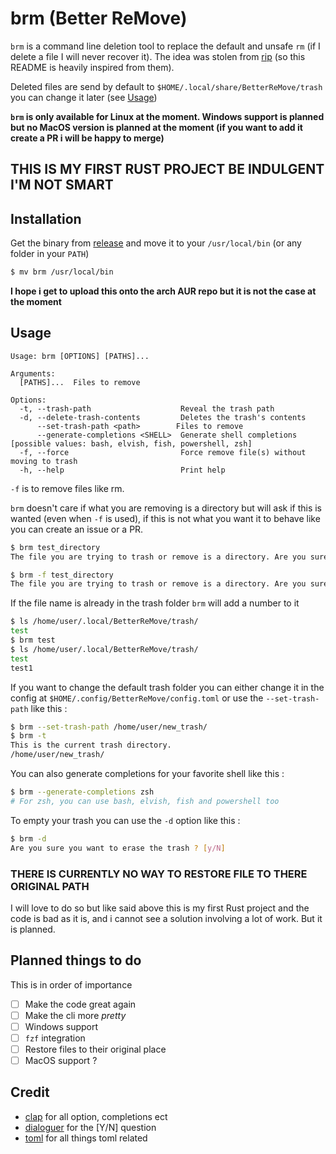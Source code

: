 # brm (Better ReMove)
`brm` is a command line deletion tool to replace the default and unsafe `rm` (if I delete a file I will never recover it).
The idea was stolen from [rip](https://github.com/nivekuil/rip) (so this README is heavily inspired from them).

Deleted files are send by default to `$HOME/.local/share/BetterReMove/trash` you can change it later (see [Usage](https://github.com/Nissyaniss/BetterReMove#usage))

**`brm` is only available for Linux at the moment. Windows support is planned but no MacOS version is planned at the moment (if you want to add it create a PR i will be happy to merge)**

## THIS IS MY FIRST RUST PROJECT BE INDULGENT I'M NOT SMART

## Installation

Get the binary from [release](https://github.com/Nissyaniss/BetterReMove/releases) and move it to your `/usr/local/bin` (or any folder in your `PATH`)
```bash
$ mv brm /usr/local/bin
```

**I hope i get to upload this onto the arch AUR repo but it is not the case at the moment**

## Usage

```text
Usage: brm [OPTIONS] [PATHS]...

Arguments:
  [PATHS]...  Files to remove

Options:
  -t, --trash-path                    Reveal the trash path
  -d, --delete-trash-contents         Deletes the trash's contents
      --set-trash-path <path>        Files to remove
      --generate-completions <SHELL>  Generate shell completions [possible values: bash, elvish, fish, powershell, zsh]
  -f, --force                         Force remove file(s) without moving to trash
  -h, --help                          Print help
```

`-f` is to remove files like rm.

`brm` doesn't care if what you are removing is a directory but will ask if this is wanted (even when `-f` is used), if this is not what you want it to behave like you can create an issue or a PR.

```bash
$ brm test_directory
The file you are trying to trash or remove is a directory. Are you sure ? [y/N]
```

```bash
$ brm -f test_directory
The file you are trying to trash or remove is a directory. Are you sure ? [y/N]
```

If the file name is already in the trash folder `brm` will add a number to it
```bash
$ ls /home/user/.local/BetterReMove/trash/
test
$ brm test
$ ls /home/user/.local/BetterReMove/trash/
test
test1
```

If you want to change the default trash folder you can either change it in the config at `$HOME/.config/BetterReMove/config.toml` or use the `--set-trash-path` like this :

```bash
$ brm --set-trash-path /home/user/new_trash/
$ brm -t
This is the current trash directory.
/home/user/new_trash/
```

You can also generate completions for your favorite shell like this :
```bash
$ brm --generate-completions zsh
# For zsh, you can use bash, elvish, fish and powershell too
```

To empty your trash you can use the `-d` option like this :
```bash
$ brm -d
Are you sure you want to erase the trash ? [y/N]
```

### THERE IS CURRENTLY NO WAY TO RESTORE FILE TO THERE ORIGINAL PATH

I will love to do so but like said above this is my first Rust project and the code is bad as it is, and i cannot see a solution involving a lot of work. But it is planned.

## Planned things to do

This is in order of importance

- [ ] Make the code great again
- [ ] Make the cli more *pretty*
- [ ] Windows support
- [ ] `fzf` integration
- [ ] Restore files to their original place
- [ ] MacOS support ?

## Credit

- [clap](https://github.com/clap-rs/clap) for all option, completions ect
- [dialoguer](https://github.com/console-rs/dialoguer) for the [Y/N] question
- [toml](https://github.com/toml-rs/toml) for all things toml related
